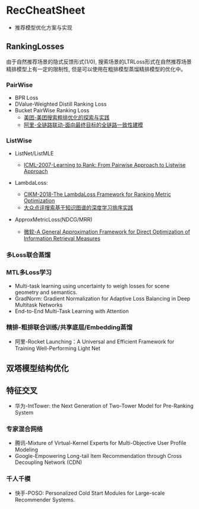 # RecCheatSheet
- 推荐模型优化方案与实现
## RankingLosses
由于自然推荐场景的隐式反馈形式(1/0), 搜索场景的LTRLoss形式在自然推荐场景精排模型上有一定的限制性, 但是可以使用在粗排模型蒸馏精排模型的优化中。

### PairWise
- BPR Loss
- DValue-Weighted Distill Ranking Loss
- Bucket PairWise Ranking Loss
  - [美团-美团搜索粗排优化的探索与实践](https://tech.meituan.com/2022/08/11/coarse-ranking-exploration-practice.html)
  - [阿里-全链路联动-面向最终目标的全链路一致性建模](https://zhuanlan.zhihu.com/p/413240790)
### ListWise
- ListNet/ListMLE
  - [ICML-2007-Learning to Rank: From Pairwise Approach to Listwise Approach](https://www.microsoft.com/en-us/research/wp-content/uploads/2016/02/tr-2007-40.pdf)
- LambdaLoss:
  -  [CIKM-2018-The LambdaLoss Framework for Ranking Metric Optimization](https://storage.googleapis.com/pub-tools-public-publication-data/pdf/1e34e05e5e4bf2d12f41eb9ff29ac3da9fdb4de3.pdf)
  -  [大众点评搜索基于知识图谱的深度学习排序实践](https://tech.meituan.com/2019/01/17/dianping-search-deeplearning.html)

- ApproxMetricLoss(NDCG/MRR)
  - [微软-A General Approximation Framework for Direct
Optimization of Information Retrieval Measures](https://www.microsoft.com/en-us/research/wp-content/uploads/2016/02/tr-2008-164.pdf)


### 多Loss联合蒸馏

### MTL多Loss学习

- Multi-task learning using uncertainty to weigh losses for scene geometry and semantics.
- GradNorm: Gradient Normalization for Adaptive Loss Balancing in Deep Multitask Networks
- End-to-End Multi-Task Learning with Attention

### 精排-粗排联合训练/共享底层/Embedding蒸馏
- 阿里-Rocket Launching：A Universal and Efficient Framework for Training Well-Performing Light Net

## 双塔模型结构优化

## 特征交叉
- 华为-IntTower: the Next Generation of Two-Tower Model for Pre-Ranking System
### 专家混合网络
- 腾讯-Mixture of Virtual-Kernel Experts for Multi-Objective User Profile Modeling
- Google-Empowering Long-tail Item Recommendation through Cross Decoupling Network (CDN)

### 千人千模
- 快手-POSO: Personalized Cold Start Modules for Large-scale Recommender Systems.



